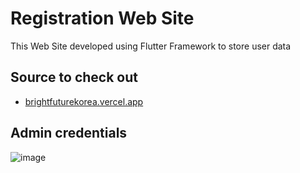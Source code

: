 # Registration Web Site

This Web Site developed using Flutter Framework to store user data

## Source to check out

- [brightfuturekorea.vercel.app](https://brightfuturekorea.vercel.app/)

## Admin credentials

![image](https://github.com/elbeekk/reg_web_page/assets/121304208/29bb7683-d4c3-4c6b-b659-4e7ab1d411b0)
